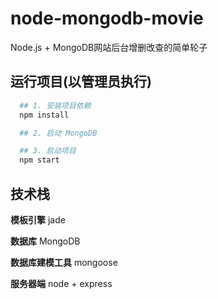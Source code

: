 # node-mongodb-movie

Node.js + MongoDB网站后台增删改查的简单轮子

## 运行项目(以管理员执行)

```bash
  ## 1. 安装项目依赖
  npm install

  ## 2. 启动 MongoDB

  ## 3. 启动项目
  npm start
```

## 技术栈

**模板引擎**  jade

**数据库**  MongoDB

**数据库建模工具** mongoose

**服务器端**  node + express


